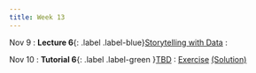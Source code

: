 ```yaml
---
title: Week 13
---
```


Nov 9
: **Lecture 6**{: .label .label-blue}[Storytelling with Data](#)
  : [](#)

Nov 10
: **Tutorial 6**{: .label .label-green }[TBD](#)
  : [Exercise](#) [(Solution)](#)
